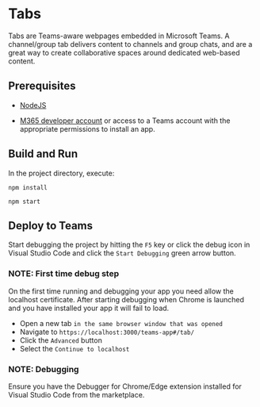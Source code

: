 # Tabs

Tabs are Teams-aware webpages embedded in Microsoft Teams. A channel/group tab delivers content to channels and group chats, and are a great way to create collaborative spaces around dedicated web-based content.

## Prerequisites
-  [NodeJS](https://nodejs.org/en/)

-  [M365 developer account](https://docs.microsoft.com/en-us/microsoftteams/platform/concepts/build-and-test/prepare-your-o365-tenant) or access to a Teams account with the appropriate permissions to install an app.

## Build and Run

In the project directory, execute:

`npm install`

`npm start`

## Deploy to Teams
Start debugging the project by hitting the `F5` key or click the debug icon in Visual Studio Code and click the `Start Debugging` green arrow button.

### NOTE: First time debug step
On the first time running and debugging your app you need allow the localhost certificate.  After starting debugging when Chrome is launched and you have installed your app it will fail to load.

- Open a new tab `in the same browser window that was opened`
- Navigate to `https://localhost:3000/teams-app#/tab/`
- Click the `Advanced` button
- Select the `Continue to localhost`

### NOTE: Debugging
Ensure you have the Debugger for Chrome/Edge extension installed for Visual Studio Code from the marketplace.

